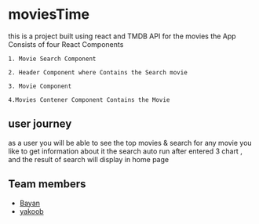# moviesTime

this is a project built using react and TMDB API for the movies
the App Consists of four React Components 
    
    1. Movie Search Component
    
    2. Header Component where Contains the Search movie 
    
    3. Movie Component 
    
    4.Movies Contener Component Contains the Movie 

## user journey
as a user you will be able to see the top movies & search for any movie you like to get information about it
the search auto run after entered 3 chart , and the result of search will display in home page

## Team members
- [Bayan](https://github.com/bayan-404)
- [yakoob](https://github.com/YakoobHammouri)

